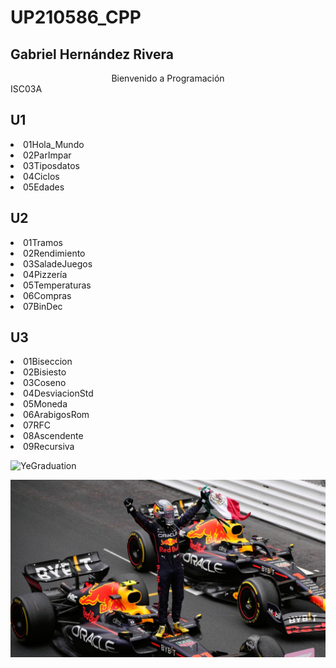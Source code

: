 # UP210586_CPP

## Gabriel Hernández Rivera

<center>
Bienvenido a Programación  
</center>
ISC03A  

 ## U1
<e1>
<li>01Hola_Mundo</li>
<li>02ParImpar</li> 
<li>03Tiposdatos</li>
<li>04Ciclos</li>
<li>05Edades</li> 
</e>
  
 ## U2  
<e1>
<li>01Tramos</li>
<li>02Rendimiento</li> 
<li>03SaladeJuegos</li>
<li>04Pizzería</li>
<li>05Temperaturas</li> 
<li>06Compras</li> 
<li>07BinDec</li> 
</e>

 ## U3  
<e1>
<li>01Biseccion</li>
<li>02Bisiesto</li> 
<li>03Coseno</li>
<li>04DesviacionStd</li>
<li>05Moneda</li> 
<li>06ArabigosRom</li> 
<li>07RFC</li>
<li>08Ascendente</li>
<li>09Recursiva</li>
</e>

![YeGraduation](Imágenes/YeGraduation.jpg "Graduation")

![Checo](Imágenes/Checo.jpg "Checo")
